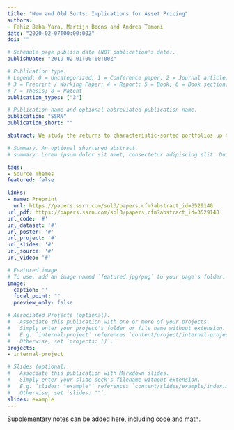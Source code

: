 ```yaml
---
title: "New and Old Sorts: Implications for Asset Pricing"
authors:
- Fahiz Baba-Yara, Martijn Boons and Andrea Tamoni
date: "2020-02-07T00:00:00Z"
doi: ""

# Schedule page publish date (NOT publication's date).
publishDate: "2019-02-01T00:00:00Z"

# Publication type.
# Legend: 0 = Uncategorized; 1 = Conference paper; 2 = Journal article;
# 3 = Preprint / Working Paper; 4 = Report; 5 = Book; 6 = Book section;
# 7 = Thesis; 8 = Patent
publication_types: ["3"]

# Publication name and optional abbreviated publication name.
publication: "SSRN"
publication_short: ""

abstract: We study the returns to characteristic-sorted portfolios up to five years after portfolio formation. Among a set of 56 characteristics, we find large pricing errors between the contemporaneous returns of new and old sorts, where new sorts use only the most recent observations of firm characteristics. These relative pricing errors are not captured by existing asset pricing models and have been overlooked by standard tests using only returns to new sorts. Thus, pricing errors across horizons provide new and powerful information to test asset pricing models. Further, we show that these pricing errors are strongly related to a characteristic's market beta and connected to the difference in return between new and old stocks in the characteristic-sorted portfolios. We argue that investors can improve the performance of characteristic-based strategies by considering past observations of firm characteristics.

# Summary. An optional shortened abstract.
# summary: Lorem ipsum dolor sit amet, consectetur adipiscing elit. Duis posuere tellus ac convallis placerat. Proin tincidunt magna sed ex sollicitudin condimentum.

tags:
- Source Themes
featured: false

links:
- name: Preprint
  url: https://papers.ssrn.com/sol3/papers.cfm?abstract_id=3529140
url_pdf: https://papers.ssrn.com/sol3/papers.cfm?abstract_id=3529140
url_code: '#'
url_dataset: '#'
url_poster: '#'
url_project: '#'
url_slides: '#'
url_source: '#'
url_video: '#'

# Featured image
# To use, add an image named `featured.jpg/png` to your page's folder. 
image:
  caption: ''  
  focal_point: ""
  preview_only: false

# Associated Projects (optional).
#   Associate this publication with one or more of your projects.
#   Simply enter your project's folder or file name without extension.
#   E.g. `internal-project` references `content/project/internal-project/index.md`.
#   Otherwise, set `projects: []`.
projects:
- internal-project

# Slides (optional).
#   Associate this publication with Markdown slides.
#   Simply enter your slide deck's filename without extension.
#   E.g. `slides: "example"` references `content/slides/example/index.md`.
#   Otherwise, set `slides: ""`.
slides: example
--- 
```


Supplementary notes can be added here, including [code and math](https://sourcethemes.com/academic/docs/writing-markdown-latex/).
